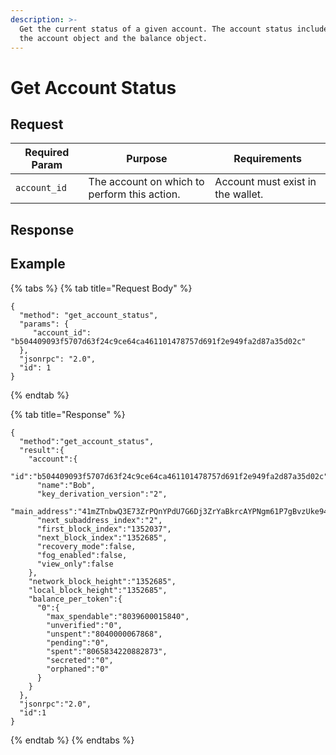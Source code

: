 ```yaml
---
description: >-
  Get the current status of a given account. The account status includes both
  the account object and the balance object.
---
```


# Get Account Status

## Request

| Required Param | Purpose                                      | Requirements                      |
| -------------- | -------------------------------------------- | --------------------------------- |
| `account_id`   | The account on which to perform this action. | Account must exist in the wallet. |

## Response

## Example

{% tabs %}
{% tab title="Request Body" %}
```
{
  "method": "get_account_status",
  "params": {
     "account_id": "b504409093f5707d63f24c9ce64ca461101478757d691f2e949fa2d87a35d02c"
  },
  "jsonrpc": "2.0",
  "id": 1
}
```
{% endtab %}

{% tab title="Response" %}
```
{
  "method":"get_account_status",
  "result":{
    "account":{
      "id":"b504409093f5707d63f24c9ce64ca461101478757d691f2e949fa2d87a35d02c",
      "name":"Bob",
      "key_derivation_version":"2",
      "main_address":"41mZTnbwQ3E73ZrPQnYPdU7G6Dj3ZrYaBkrcAYPNgm61P7gBvzUke94HQB8ztPaAu1y1NCFyUAoRyYsCMixeKpUvMK64QYC1NDd7YneACJk",
      "next_subaddress_index":"2",
      "first_block_index":"1352037",
      "next_block_index":"1352685",
      "recovery_mode":false,
      "fog_enabled":false,
      "view_only":false
    },
    "network_block_height":"1352685",
    "local_block_height":"1352685",
    "balance_per_token":{
      "0":{
        "max_spendable":"8039600015840",
        "unverified":"0",
        "unspent":"8040000067868",
        "pending":"0",
        "spent":"8065834220882873",
        "secreted":"0",
        "orphaned":"0"
      }
    }
  },
  "jsonrpc":"2.0",
  "id":1
}
```
{% endtab %}
{% endtabs %}
